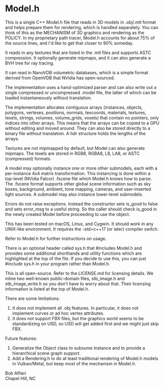 # Model.h

This is a single C++ Model.h file that reads in 3D models in .obj/.mtl format
and helps prepare them for rendering, which is handled separately.  You can think of this as the MECHANISM of 3D
graphics and rendering as the POLICY. In my proprietary path tracer, Model.h accounts for about 75% of the source lines, and I'd like to get that closer to 90% someday.

It reads in any textures that are listed in the .mtl files and supports ASTC compression.
It optionally generate mipmaps, and it can also generate a BVH tree for ray tracing.

It can read in NanoVDB volumetric databases, which is a simple format derived from OpenVDB that NVidia has open-sourced.

The implementation uses a hand-optimized parser and can also write out a single compressed or uncompressed .model file, 
the latter of which can be loaded instantaneously without translation.

The implementation allocates contiguous arrays (instances, objects, polygons, vertexes, positions, normals, texcoords, materials, textures, texels, strings, volumes, volume_grids, voxels) that contain no pointers, only indices into other arrays.  This means that the arrays can be copied to a GPU without editing and moved around.  They can also be stored directly to a binary file without translation.  A hdr structure holds the lengths of the arrays.  

Textures are not mipmapped by default, but Model can also generate mipmaps.  The texels are stored in RGB8, RGBA8, L8, LA8, or ASTC (compressed) formats.

A model may optionally instance one or more other submodels, each with a per-instance 4x4 matrix transformation.  This instancing is done within a top-level (NVidia Falcor) .fscene file which Model.h knows how to parse.  The .fscene format supports other global scene information such as sky boxes, background, ambient, tone mapping, cameras, and user-inserted light sources.  A submodel may also instance lower-level submodels.

Errors do not raise exceptions.  Instead the constructor sets is_good to false and sets error_msg to a useful string.  So the caller should check is_good in the newly created Model before proceeding to use the object.

This has been tested on macOS, Linux, and Cygwin. It should work in any UNIX-like environment. It requires the -std=c++17 
(or later) compiler switch.

Refer to Model.h for further instructions on usage.

There is an optional header called sys.h that #includes Model.h and provides some additional shorthands and utility functions which are highlighted at the top of the file. 
If you decide to use this, you can just #include sys.h in your program rather than Model.h.

This is all open-source.  Refer to the LICENSE.md for licensing details.  We inline two well-known public-domain files, stb_image.h and
stb_image_write.h so you don't have to worry about that.  Their licensing information is listed at the top of Model.h.

There are some limitations:

1) It does not implement all .obj features.  In particular, it does not implement curves or ad hoc vertex attributes.
2) It does not support FBX files, but the graphics world seems to be standardizing on USD, so USD will get added first and we might just skip FBX.

Future features:

1) Generalize the Object class to subsume Instance and to provide a hierarchical scene graph support.
2) Add a Rendering.h to do at least traditional rendering of Model.h models in Vulkan/Metal, but keep most of the mechanism in Model.h.

Bob Alfieri<br>
Chapel Hill, NC
